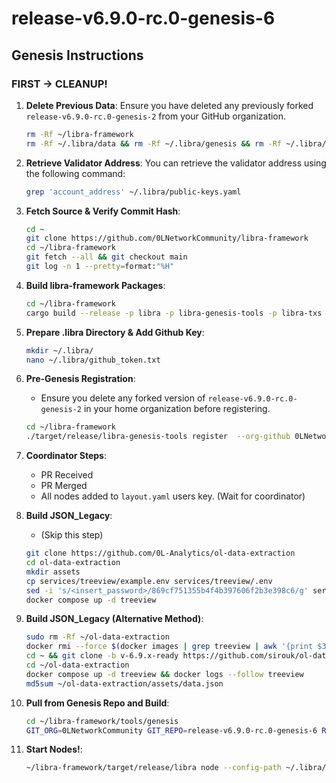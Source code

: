 # release-v6.9.0-rc.0-genesis-6

## Genesis Instructions

### FIRST -> CLEANUP!
1. **Delete Previous Data**: Ensure you have deleted any previously forked `release-v6.9.0-rc.0-genesis-2` from your GitHub organization.
    ```bash
    rm -Rf ~/libra-framework
    rm -Rf ~/.libra/data && rm -Rf ~/.libra/genesis && rm -Rf ~/.libra/secure-data.json
    ```

2. **Retrieve Validator Address**: You can retrieve the validator address using the following command:
    ```bash
    grep 'account_address' ~/.libra/public-keys.yaml
    ```

3. **Fetch Source & Verify Commit Hash**:
    ```bash
    cd ~
    git clone https://github.com/0LNetworkCommunity/libra-framework
    cd ~/libra-framework
    git fetch --all && git checkout main
    git log -n 1 --pretty=format:"%H"
    ```

4. **Build libra-framework Packages**:
    ```bash
    cd ~/libra-framework
    cargo build --release -p libra -p libra-genesis-tools -p libra-txs -p diem-db-tool
    ```

5. **Prepare .libra Directory & Add Github Key**:
    ```bash
    mkdir ~/.libra/
    nano ~/.libra/github_token.txt
    ```

6. **Pre-Genesis Registration**:
    - Ensure you delete any forked version of `release-v6.9.0-rc.0-genesis-2` in your home organization before registering.
    ```bash
    cd ~/libra-framework
    ./target/release/libra-genesis-tools register  --org-github 0LNetworkCommunity --name-github release-v6.9.0-rc.0-genesis-6
    ```

7. **Coordinator Steps**:
    - PR Received
    - PR Merged
    - All nodes added to `layout.yaml` users key. (Wait for coordinator)

8. **Build JSON_Legacy**:
    - (Skip this step)
    ```bash
    git clone https://github.com/0L-Analytics/ol-data-extraction
    cd ol-data-extraction
    mkdir assets
    cp services/treeview/example.env services/treeview/.env
    sed -i 's/<insert_password>/869cf751355b4f4b397606f2b3e398c6/g' services/treeview/.env
    docker compose up -d treeview
    ```

9. **Build JSON_Legacy (Alternative Method)**:
    ```bash
    sudo rm -Rf ~/ol-data-extraction
    docker rmi --force $(docker images | grep treeview | awk '{print $3}')
    cd ~ && git clone -b v-6.9.x-ready https://github.com/sirouk/ol-data-extraction
    cd ~/ol-data-extraction
    docker compose up -d treeview && docker logs --follow treeview
    md5sum ~/ol-data-extraction/assets/data.json
    ```

10. **Pull from Genesis Repo and Build**:
    ```bash
    cd ~/libra-framework/tools/genesis
    GIT_ORG=0LNetworkCommunity GIT_REPO=release-v6.9.0-rc.0-genesis-6 RECOVERY_FILE=~/v5.2_recovery.json make genesis
    ```

11. **Start Nodes!**:
    ```bash
    ~/libra-framework/target/release/libra node --config-path ~/.libra/validator.yaml
    ```
